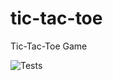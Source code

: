 # tic-tac-toe

Tic-Tac-Toe Game

![Tests](https://github.com/diogoje/tic-tac-toe/actions/workflows/tests.yml/badge.svg)

